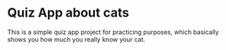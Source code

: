 # Quiz App about cats

This is a simple quiz app project for practicing purposes, which basically shows you how much you really know your cat.

